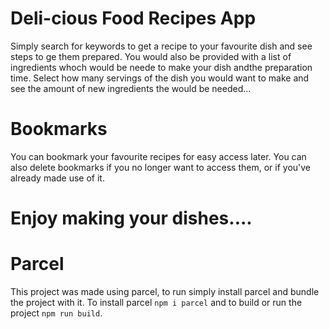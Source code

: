 # Deli-cious Food Recipes App
 Simply search for keywords to get a recipe to your favourite dish and see steps to ge them prepared.
 You would also be provided with a list of ingredients whoch would be neede to make your dish andthe preparation time.
 Select how many servings of the dish you would want to make and see the amount of new ingredients the would be needed...

 # Bookmarks
 You can bookmark your favourite recipes for easy access later.
 You can also delete bookmarks if you no longer want to access them, or if you've already made use of it.

 # Enjoy making your dishes....
# Parcel
This project was made using parcel, to run simply install parcel and bundle the project with it.
To install parcel `npm i parcel` and to build or run the project `npm run build`.
